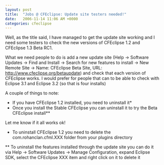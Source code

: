 ```yaml
---
layout: post
title:  "Jobs @ CFEclipse: Update site testers needed!"
date:   2006-11-14 11:06 AM +0000
categories: cfeclipse
---
```

Well, as the title said, I have managed to get the update site working and I need some testers to check the new versions of CFEclipse 1.2 and CFEclipse 1.3 Beta RC1.

What we need people to do is add a new update site (Help -> Software Updates -> Find and Install -> Search for new features to install -> New Remote Site -> Name: CFEclipse Beta Site, URL: http://www.cfeclipse.org/betaupdate) and check that each version of CFEclipse works. I would prefer for people that can to be able to check with Eclipse 3.1 and Eclipse 3.2 (so that is four installs)

A couple of things to note:
<ul>
	<li>If you have CFEclipse 1.2 installed, you need to uninstall it*</li>
	<li>Once you install the Stable CFEclipse you can uninstall it to try the Beta CFEclipse install**</li>

</ul>
  

Let me know if it all works ok!

* To uninstall CFEclipse 1.2 you need to delete the com.rohanclan.cfml.XXX folder from your plugins directory

** To uninstall the features installed through the update site you can do it via Help -> Software Updates -> Manage Configuration, expand Eclipse SDK, select the CFEclipse XXX item and right click on it to delete it